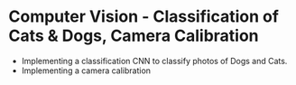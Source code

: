 # Computer Vision  - Classification of Cats & Dogs, Camera Calibration

* Implementing a classification CNN to classify photos of Dogs and Cats.
* Implementing a camera calibration
